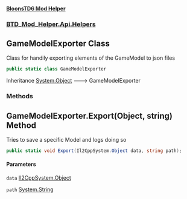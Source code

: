 #### [BloonsTD6 Mod Helper](README.md 'README')
### [BTD_Mod_Helper.Api.Helpers](README.md#BTD_Mod_Helper.Api.Helpers 'BTD_Mod_Helper.Api.Helpers')

## GameModelExporter Class

Class for handily exporting elements of the GameModel to json files

```csharp
public static class GameModelExporter
```

Inheritance [System.Object](https://docs.microsoft.com/en-us/dotnet/api/System.Object 'System.Object') &#129106; GameModelExporter
### Methods

<a name='BTD_Mod_Helper.Api.Helpers.GameModelExporter.Export(Il2CppSystem.Object,string)'></a>

## GameModelExporter.Export(Object, string) Method

Tries to save a specific Model and logs doing so

```csharp
public static void Export(Il2CppSystem.Object data, string path);
```
#### Parameters

<a name='BTD_Mod_Helper.Api.Helpers.GameModelExporter.Export(Il2CppSystem.Object,string).data'></a>

`data` [Il2CppSystem.Object](https://docs.microsoft.com/en-us/dotnet/api/Il2CppSystem.Object 'Il2CppSystem.Object')

<a name='BTD_Mod_Helper.Api.Helpers.GameModelExporter.Export(Il2CppSystem.Object,string).path'></a>

`path` [System.String](https://docs.microsoft.com/en-us/dotnet/api/System.String 'System.String')